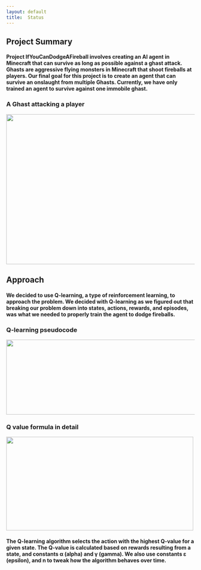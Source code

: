 ```yaml
---
layout: default
title:  Status
---
```


## Project Summary
#### Project IfYouCanDodgeAFireball involves creating an AI agent in Minecraft that can survive as long as possible against a ghast attack. Ghasts are aggressive flying monsters in Minecraft that shoot fireballs at players. Our final goal for this project is to create an agent that can survive an onslaught from multiple Ghasts. Currently, we have only trained an agent to survive against one immobile ghast.
 
### A Ghast attacking a player
<img src="http://i.imgur.com/Mt1oxS9.jpg" width="600" height="400" align="middle"/>
 
## Approach
#### We decided to use Q-learning, a type of reinforcement learning, to approach the problem. We decided with Q-learning as we figured out that breaking our problem down into states, actions, rewards, and episodes, was what we needed to properly train the agent to dodge fireballs.
 
### Q-learning pseudocode
<img src="http://i.imgur.com/oi6jv72.png" width="670" height="200" align="middle"/>
 
### Q value formula in detail
<img src="http://i.imgur.com/7o9qCr5.png" width="500" height="250" align="middle"/>
 
#### The Q-learning algorithm selects the action with the highest Q-value for a given state. The Q-value is calculated based on rewards resulting from a state, and constants α (alpha) and γ (gamma). We also use constants ε (epsilon), and n to tweak how the algorithm behaves over time.
